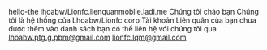 hello-the lhoabw/Lionfc.lienquanmoblie.ladi.me
Chúng tôi chào bạn
Chúng tôi là hệ thống của Lhoabw/Lionfc corp
Tài khoản Liên quân của bạn chưa được thêm vào danh sách
bạn có thể liên hệ với chúng tôi qua
lhoabw.ptg.g.pbm@gmail.com
lionfc.lqm@gmail.com
